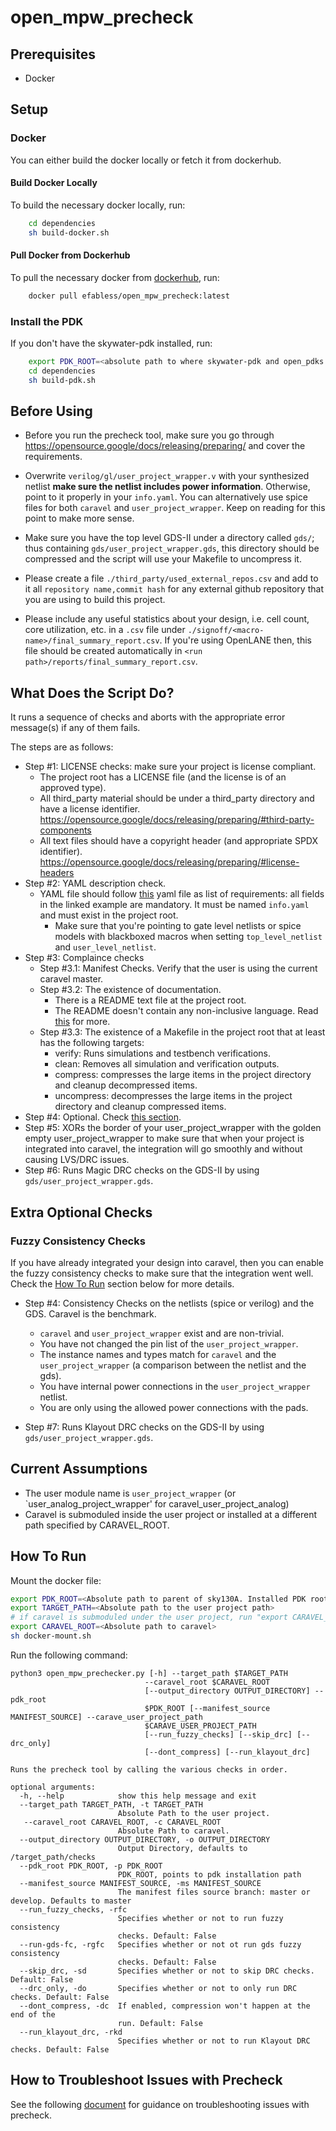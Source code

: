 # open_mpw_precheck

## Prerequisites

- Docker

## Setup

### Docker

You can either build the docker locally or fetch it from dockerhub.
#### Build Docker Locally
To build the necessary docker locally, run:
```bash
    cd dependencies
    sh build-docker.sh
```

#### Pull Docker from Dockerhub
To pull the necessary docker from [dockerhub](https://hub.docker.com/repository/docker/efabless/open_mpw_precheck/tags?page=1&ordering=last_updated), run:
```bash
    docker pull efabless/open_mpw_precheck:latest
```

### Install the PDK
If you don't have the skywater-pdk installed, run:
```bash
    export PDK_ROOT=<absolute path to where skywater-pdk and open_pdks will reside>
    cd dependencies
    sh build-pdk.sh
```

## Before Using

- Before you run the precheck tool, make sure you go through https://opensource.google/docs/releasing/preparing/ and cover the requirements.

- Overwrite `verilog/gl/user_project_wrapper.v` with your synthesized netlist **make sure the netlist includes power information**. Otherwise, point to it properly in your `info.yaml`. You can alternatively use spice files for both `caravel` and `user_project_wrapper`. Keep on reading for this point to make more sense.

- Make sure you have the top level GDS-II under a directory called `gds/`; thus containing `gds/user_project_wrapper.gds`, this directory should be compressed and the script will use your Makefile to uncompress it.

- Please create a file `./third_party/used_external_repos.csv` and add to it all `repository name,commit hash` for any external github repository that you are using to build this project.

- Please include any useful statistics about your design, i.e. cell count, core utilization, etc. in a `.csv` file under `./signoff/<macro-name>/final_summary_report.csv`. If you're using OpenLANE then, this file should be created automatically in `<run path>/reports/final_summary_report.csv`.

## What Does the Script Do?

It runs a sequence of checks and aborts with the appropriate error message(s) if any of them fails.

The steps are as follows:

- Step #1: LICENSE checks: make sure your project is license compliant.
  - The project root has a LICENSE file (and the license is of an approved type).
  - All third_party material should be under a third_party directory and have a license identifier. https://opensource.google/docs/releasing/preparing/#third-party-components
  - All text files should have a copyright header (and appropriate SPDX identifier). https://opensource.google/docs/releasing/preparing/#license-headers
- Step #2: YAML description check.
  - YAML file should follow [this](https://github.com/efabless/caravel/blob/master/info.yaml) yaml file as list of requirements: all fields in the linked example are mandatory. It must be named `info.yaml` and must exist in the project root.
    - Make sure that you're pointing to gate level netlists or spice models with blackboxed macros when setting `top_level_netlist` and `user_level_netlist`.
- Step #3: Complaince checks
  - Step #3.1: Manifest Checks. Verify that the user is using the current caravel master.
  - Step #3.2: The existence of documentation.
    - There is a README text file at the project root.
    - The README doesn't contain any non-inclusive language. Read [this](https://opensource.google/docs/releasing/preparing/#inclusive) for more.
  - Step #3.3: The existence of a Makefile in the project root that at least has the following targets:
    - verify: Runs simulations and testbench verifications.
    - clean: Removes all simulation and verification outputs.
    - compress: compresses the large items in the project directory and cleanup decompressed items.
    - uncompress: decompresses the large items in the project directory and cleanup compressed items.
- Step #4: Optional. Check [this section](#extra-optional-checks).
- Step #5: XORs the border of your user_project_wrapper with the golden empty user_project_wrapper to make sure that when your project is integrated into caravel, the integration will go smoothly and without causing LVS/DRC issues.
- Step #6: Runs Magic DRC checks on the GDS-II by using `gds/user_project_wrapper.gds`.

## Extra Optional Checks

### Fuzzy Consistency Checks
If you have already integrated your design into caravel, then you can enable the fuzzy consistency checks to make sure that the integration went well. Check the [How To Run](#how-to-run) section below for more details.

- Step #4: Consistency Checks on the netlists (spice or verilog) and the GDS. Caravel is the benchmark.
    - `caravel` and `user_project_wrapper` exist and are non-trivial.
    - You have not changed the pin list of the `user_project_wrapper`.
    - The instance names and types match for `caravel` and the `user_project_wrapper` (a comparison between the netlist and the gds).
    - You have internal power connections in the `user_project_wrapper` netlist.
    - You are only using the allowed power connections with the pads.
   
- Step #7: Runs Klayout DRC checks on the GDS-II by using `gds/user_project_wrapper.gds`.

## Current Assumptions

- The user module name is `user_project_wrapper` (or `user_analog_project_wrapper' for caravel_user_project_analog)
- Caravel is submoduled inside the user project or installed at a different path specified by CARAVEL_ROOT.

## How To Run

Mount the docker file:

```bash
export PDK_ROOT=<Absolute path to parent of sky130A. Installed PDK root.>
export TARGET_PATH=<Absolute path to the user project path>
# if caravel is submoduled under the user project, run "export CARAVEL_ROOT=$TARGET_PATH/caravel"
export CARAVEL_ROOT=<Absolute path to caravel>
sh docker-mount.sh
```

Run the following command:

```
python3 open_mpw_prechecker.py [-h] --target_path $TARGET_PATH
                              --caravel_root $CARAVEL_ROOT
                              [--output_directory OUTPUT_DIRECTORY] --pdk_root
                              $PDK_ROOT [--manifest_source MANIFEST_SOURCE] --carave_user_project_path
                              $CARAVE_USER_PROJECT_PATH
                              [--run_fuzzy_checks] [--skip_drc] [--drc_only]
                              [--dont_compress] [--run_klayout_drc]

Runs the precheck tool by calling the various checks in order.

optional arguments:
  -h, --help            show this help message and exit
  --target_path TARGET_PATH, -t TARGET_PATH
                        Absolute Path to the user project.
   --caravel_root CARAVEL_ROOT, -c CARAVEL_ROOT
                        Absolute Path to caravel. 
  --output_directory OUTPUT_DIRECTORY, -o OUTPUT_DIRECTORY
                        Output Directory, defaults to /target_path/checks
  --pdk_root PDK_ROOT, -p PDK_ROOT
                        PDK_ROOT, points to pdk installation path
  --manifest_source MANIFEST_SOURCE, -ms MANIFEST_SOURCE
                        The manifest files source branch: master or develop. Defaults to master
  --run_fuzzy_checks, -rfc
                        Specifies whether or not to run fuzzy consistency
                        checks. Default: False
  --run-gds-fc, -rgfc   Specifies whether or not ot run gds fuzzy consistency
                        checks. Default: False
  --skip_drc, -sd       Specifies whether or not to skip DRC checks. Default: False
  --drc_only, -do       Specifies whether or not to only run DRC checks. Default: False
  --dont_compress, -dc  If enabled, compression won't happen at the end of the
                        run. Default: False
  --run_klayout_drc, -rkd
                        Specifies whether or not to run Klayout DRC checks. Default: False
```

## How to Troubleshoot Issues with Precheck 

See the following [document](./debug_precheck.md) for guidance on troubleshooting issues with precheck.
